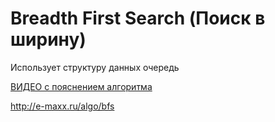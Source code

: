 Breadth First Search (Поиск в ширину)
=
Использует структуру данных очередь

[ВИДЕО с пояснением алгоритма](https://www.youtube.com/watch?v=k9cNb5ePN_Y&list=LL&index=19)


http://e-maxx.ru/algo/bfs
